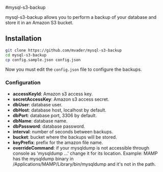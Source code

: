 #mysql-s3-backup

mysql-s3-backup allows you to perform a backup of your database and store it in an Amazon S3 bucket.

## Installation

```bash
git clone https://github.com/mvader/mysql-s3-backup
cd mysql-s3-backup
cp config.sample.json config.json
```

Now you must edit the ```config.json``` file to configure the backups.

### Configuration

* **accessKeyId**: Amazon s3 access key.
* **secretAccessKey**: Amazon s3 access secret.
* **dbUser**: database user.
* **dbHost**: database host, localhost by default.
* **dbPort**: database port, 3306 by default.
* **dbName**: database name.
* **dbPassword**: database password.
* **interval**: number of seconds between backups.
* **bucket**: bucket where the backups will be stored.
* **keyPrefix**: prefix for the amazon file name.
* **overrideCommand**: if your mysqldump is not accessible through console as 'mysqldump ...' change it for its location. Example: MAMP has the mysqldump binary in /Applications/MAMP/Library/bin/mysqldump and it's not in the path.